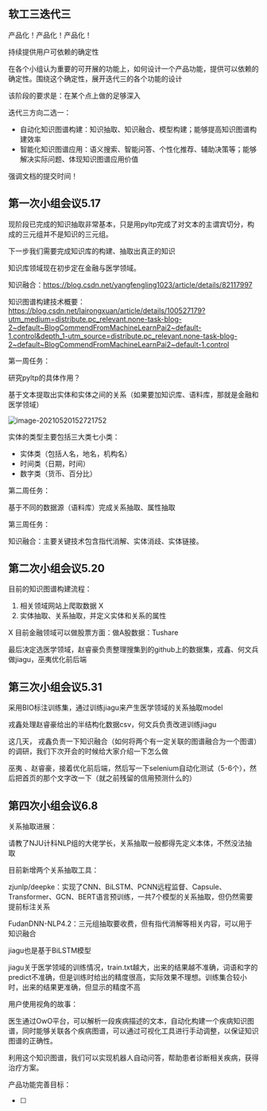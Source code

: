 ## 软工三迭代三

产品化！产品化！产品化！

持续提供用户可依赖的确定性

在各个小组认为重要的可开展的功能上，如何设计一个产品功能，提供可以依赖的确定性。围绕这个确定性，展开迭代三的各个功能的设计

该阶段的要求是：在某个点上做的足够深入

迭代三方向二选一：

- 自动化知识图谱构建：知识抽取、知识融合、模型构建；能够提高知识图谱构建效率
- 智能化知识图谱应用：语义搜索、智能问答、个性化推荐、辅助决策等；能够解决实际问题、体现知识图谱应用价值

强调文档的提交时间！



## 第一次小组会议5.17

现阶段已完成的知识抽取非常基本，只是用pyltp完成了对文本的主谓宾切分，构成的三元组并不是知识的三元组。

下一步我们需要完成知识库的构建、抽取出真正的知识

知识库领域现在初步定在金融与医学领域。

知识融合：https://blog.csdn.net/yangfengling1023/article/details/82117997

知识图谱构建技术概要：https://blog.csdn.net/lairongxuan/article/details/100527179?utm_medium=distribute.pc_relevant.none-task-blog-2~default~BlogCommendFromMachineLearnPai2~default-1.control&depth_1-utm_source=distribute.pc_relevant.none-task-blog-2~default~BlogCommendFromMachineLearnPai2~default-1.control



第一周任务：

研究pyltp的具体作用？

基于文本提取出实体和实体之间的关系（如果要加知识库、语料库，那就是金融和医学领域）

![image-20210520152721752](C:\Users\hewenbing\AppData\Roaming\Typora\typora-user-images\image-20210520152721752.png)



实体的类型主要包括三大类七小类：

- 实体类（包括人名，地名，机构名）
- 时间类（日期，时间）
- 数字类（货币、百分比）



第二周任务：

基于不同的数据源（语料库）完成关系抽取、属性抽取



第三周任务：

知识融合：主要关键技术包含指代消解、实体消歧、实体链接。



## 第二次小组会议5.20

目前的知识图谱构建流程：

1. 相关领域网站上爬取数据  X
2. 实体抽取、关系抽取，并定义实体和关系的属性



X 目前金融领域可以做股票方面：做A股数据：Tushare

最后决定选医学领域，赵睿豪负责整理搜集到的github上的数据集，戎鑫、何文兵做jiagu，巫夷优化前后端



## 第三次小组会议5.31

采用BIO标注训练集，通过训练jiagu来产生医学领域的关系抽取model

戎鑫处理赵睿豪给出的半结构化数据csv，何文兵负责改进训练jiagu

这几天， 戎鑫负责一下知识融合（如何将两个有一定关联的图谱融合为一个图谱）的调研，我们下次开会的时候给大家介绍一下怎么做

巫夷 、赵睿豪，接着优化前后端，然后写一下selenium自动化测试（5-6个），然后把首页的那个文字改一下（就之前残留的信用预测什么的）



## 第四次小组会议6.8

关系抽取进展：

请教了NJU计科NLP组的大佬学长，关系抽取一般都得先定义本体，不然没法抽取

目前新增两个关系抽取工具：

zjunlp/deepke：实现了CNN、BiLSTM、PCNN远程监督、Capsule、Transformer、GCN、BERT语言预训练，一共7个模型的关系抽取，但仍然需要提前标注关系

FudanDNN-NLP4.2：三元组抽取要收费，但有指代消解等相关内容，可以用于知识融合

jiagu也是基于BiLSTM模型

jiagu关于医学领域的训练情况，train.txt越大，出来的结果越不准确，词语和字的predict不准确，但是训练时给出的精度很高，实际效果不理想。训练集合较小时，出来的结果更准确，但显示的精度不高



用户使用视角的故事：

医生通过OwO平台，可以解析一段疾病描述的文本，自动化构建一个疾病知识图谱，同时能够关联各个疾病图谱，可以通过可视化工具进行手动调整，以保证知识图谱的正确性。

利用这个知识图谱，我们可以实现机器人自动问答，帮助患者诊断相关疾病，获得治疗方案。



产品功能完善目标：

- [ ] 

